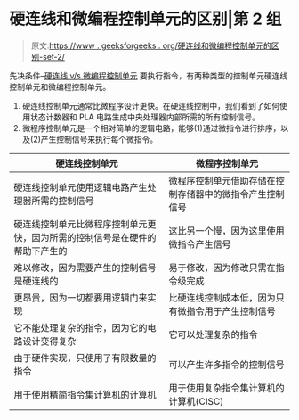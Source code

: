 # 硬连线和微编程控制单元的区别|第 2 组

> 原文:[https://www . geeksforgeeks . org/硬连线和微编程控制单元的区别-set-2/](https://www.geeksforgeeks.org/difference-between-hardwired-and-micro-programmed-control-unit-set-2/)

先决条件–[硬连线 v/s 微编程控制单元](https://www.geeksforgeeks.org/computer-organization-hardwired-vs-micro-programmed-control-unit/)
要执行指令，有两种类型的控制单元硬连线控制单元和微编程控制单元。

1.  硬连线控制单元通常比微程序设计更快。在硬连线控制中，我们看到了如何使用状态计数器和 PLA 电路生成中央处理器内部所需的所有控制信号。
2.  微程序控制单元是一个相对简单的逻辑电路，能够(1)通过微指令进行排序，以及(2)产生控制信号来执行每个微指令。

| 硬连线控制单元 | 微程序控制单元 |
| --- | --- |
| 硬连线控制单元使用逻辑电路产生处理器所需的控制信号 | 微程序控制单元借助存储在控制存储器中的微指令产生控制信号 |
| 硬连线控制单元比微程序控制单元更快，因为所需的控制信号是在硬件的帮助下产生的 | 这比另一个慢，因为这里使用微指令产生信号 |
| 难以修改，因为需要产生的控制信号是硬连线的 | 易于修改，因为修改只需在指令级完成 |
| 更昂贵，因为一切都要用逻辑门来实现 | 比硬连线控制成本低，因为只有微指令用于产生控制信号 |
| 它不能处理复杂的指令，因为它的电路设计变得复杂 | 它可以处理复杂的指令 |
| 由于硬件实现，只使用了有限数量的指令 | 可以产生许多指令的控制信号 |
| 用于使用精简指令集计算机的计算机 | 用于使用复杂指令集计算机的计算机(CISC) |
